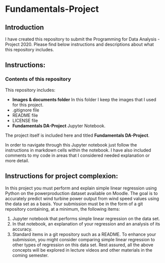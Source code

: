 # Fundamentals-Project

## Introduction

I have created this repository to submit the Programming for Data Analysis - Project 2020.
Please find below instructions and descriptions about what this repository includes. 

## Instructions: 

### Contents of this repository

This repository includes: 

* **Images & documents folder** In this folder I keep the images that I used for this project.  
* .gitignore file
* README file
* LICENSE file
* **Fundamentals DA-Project** Jupyter Notebook.

The project itself is included here and titled **Fundamentals DA-Project**.


In order to navigate through this Jupyter notebook just follow the instructions in markdown cells within the notebook. 
I have also included comments to my code in areas that I considered needed explanation or more detail.


## Instructions for project complexion: 

In this project you must perform and explain simple linear regression using Python
on the powerproduction dataset available on Moodle. The goal is to accurately predict wind turbine power output from wind speed values using the data set as a basis.
Your submission must be in the form of a git repository containing, at a minimum, the
following items:
1. Jupyter notebook that performs simple linear regression on the data set.
2. In that notebook, an explanation of your regression and an analysis of its accuracy.
3. Standard items in a git repository such as a README.
To enhance your submission, you might consider comparing simple linear regression to
other types of regression on this data set. Rest assured, all the above concepts will be
explored in lecture videos and other materials in the coming semester.

